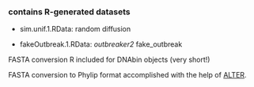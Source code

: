 ### contains R-generated datasets

- sim.unif.1.RData: random diffusion

- fakeOutbreak.1.RData: <i>outbreaker2</i> fake_outbreak

FASTA conversion R included for DNAbin objects (very short!)

FASTA conversion to Phylip format accomplished with the help of [ALTER](http://www.sing-group.org/ALTER/).
